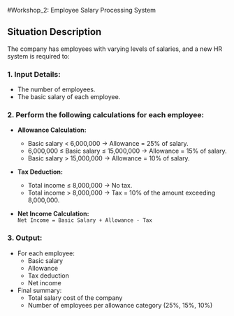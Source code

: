 #Workshop_2: Employee Salary Processing System

## Situation Description

The company has employees with varying levels of salaries, and a new HR system is required to:

### 1. Input Details:
- The number of employees.
- The basic salary of each employee.

### 2. Perform the following calculations for each employee:

- **Allowance Calculation:**
  - Basic salary < 6,000,000 → Allowance = 25% of salary.
  - 6,000,000 ≤ Basic salary ≤ 15,000,000 → Allowance = 15% of salary.
  - Basic salary > 15,000,000 → Allowance = 10% of salary.

- **Tax Deduction:**
  - Total income ≤ 8,000,000 → No tax.
  - Total income > 8,000,000 → Tax = 10% of the amount exceeding 8,000,000.

- **Net Income Calculation:**  
  `Net Income = Basic Salary + Allowance - Tax`

### 3. Output:
- For each employee:
  - Basic salary
  - Allowance
  - Tax deduction
  - Net income
- Final summary:
  - Total salary cost of the company
  - Number of employees per allowance category (25%, 15%, 10%)

